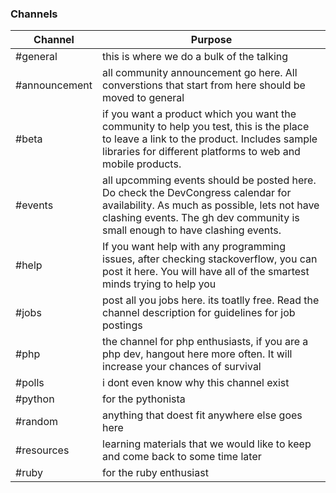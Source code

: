 ### Channels

|Channel|Purpose|
|------------- |-------------|
|#general| this is where we do a bulk of the talking|
|#announcement|all community announcement go here. All converstions that start from here should be moved to general|$12 |
|#beta|if you want a product which you want the community to help you test, this is the place to leave a link to the product. Includes sample libraries for different platforms to web and mobile products.|
|#events|all upcomming events should be posted here. Do check the DevCongress calendar for availability. As much as possible, lets not have clashing events. The gh dev community is small enough to have clashing events.|
|#help|If you want help with any programming issues, after checking stackoverflow, you can post it here. You will have all of the smartest minds trying to help you |
|#jobs|post all you jobs here. its toatlly free. Read the channel description for guidelines for job postings| Dont have converstions in here |
|#php|the channel for php enthusiasts, if you are a php dev, hangout here more often. It will increase your chances of survival|
|#polls|i dont even know why this channel exist|
|#python|for the pythonista|
|#random|anything that doest fit anywhere else goes here|
|#resources|learning materials that we would like to keep and come back to some time later|
|#ruby|for the ruby enthusiast|
